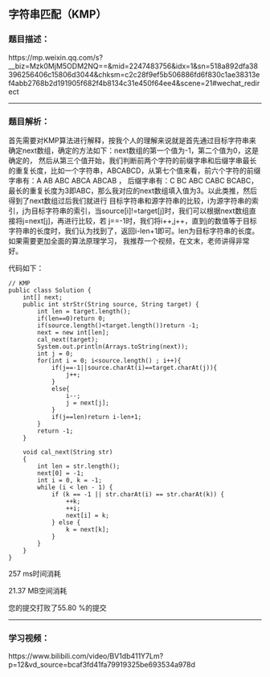 字符串匹配（KMP）
---

<h3>题目描述：</h3>
https://mp.weixin.qq.com/s?__biz=Mzk0MjM5ODM2NQ==&mid=2247483756&idx=1&sn=518a892dfa38396256406c15806d3044&chksm=c2c28f9ef5b506886fd6f830c1ae38313ef4abb2768b2d191905f682f4b8134c31e450f64ee4&scene=21#wechat_redirect

---

<h3>题目解析：</h3>
首先需要对KMP算法进行解释，按我个人的理解来说就是首先通过目标字符串来确定next数组，确定的方法如下：next数组的第一个值为-1，第二个值为0，这是确定的，
然后从第三个值开始，我们判断前两个字符的前缀字串和后缀字串最长的重复长度，比如一个字符串，ABCABCD，从第七个值来看，前六个字符的前缀字串有：A AB ABC 
ABCA ABCAB ， 后缀字串有：C BC ABC CABC BCABC，最长的重复长度为3即ABC，那么我对应的next数组填入值为3。以此类推，然后得到了next数组过后我们就进行
目标字符串和源字符串的比较，i为源字符串的索引，j为目标字符串的索引，当source[i]!=target[j]时，我们可以根据next数组直接将j=next[j]，再进行比较，若
j==-1时，我们将i++,j++，直到j的数值等于目标字符串的长度时，我们认为找到了，返回i-len+1即可。len为目标字符串的长度。如果需要更加全面的算法原理学习，
我推荐一个视频，在文末，老师讲得非常好。

代码如下：

```
// KMP
public class Solution {
    int[] next;
    public int strStr(String source, String target) {
        int len = target.length();
        if(len==0)return 0;
        if(source.length()<target.length())return -1;
        next = new int[len];
        cal_next(target);
        System.out.println(Arrays.toString(next));
        int j = 0;
        for(int i = 0; i<source.length() ; i++){
            if(j==-1||source.charAt(i)==target.charAt(j)){
                j++;
            }
            else{
                i--;
                j = next[j];
            }
            if(j==len)return i-len+1;
        }
        return -1;
    }

    void cal_next(String str)
    {
        int len = str.length();
        next[0] = -1;
        int i = 0, k = -1;
        while (i < len - 1) {
            if (k == -1 || str.charAt(i) == str.charAt(k)) {
                ++k;
                ++i;
                next[i] = k;
            } else {
                k = next[k];
            }
        }
    }
}
```

257 ms时间消耗

21.37 MB空间消耗

您的提交打败了55.80 %的提交

---

<h3>学习视频：</h3>
https://www.bilibili.com/video/BV1db411Y7Lm?p=12&vd_source=bcaf3fd41fa79919325be693534a978d
